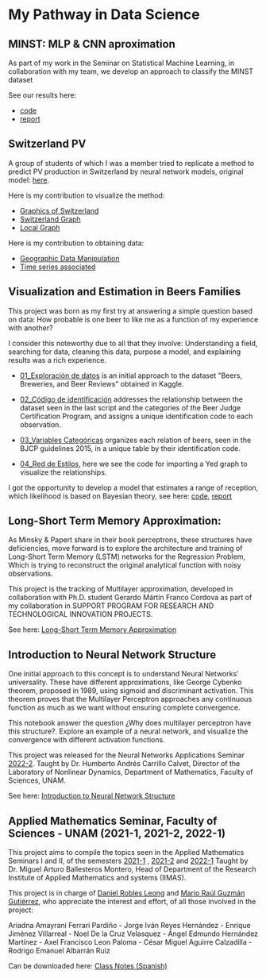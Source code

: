 # My Pathway in Data Science
## MINST: MLP & CNN aproximation
As part of my work in the Seminar on Statistical Machine Learning, in collaboration with my team, we develop an approach to classify the MINST dataset

See our results here:
* [code]()
* [report]()

## Switzerland PV
A group of students of which I was a member tried to replicate a method to predict PV production in Switzerland by neural network models, original model: [here](https://arxiv.org/abs/2107.13875).

Here is my contribution to visualize the method:
* [Graphics of Switzerland](https://github.com/danielrole/Portfolio/blob/main_1/Switzerland%20PV/Graficas%20Latex.ipynb)
* [Switzerland Graph](https://github.com/danielrole/Portfolio/blob/main_1/Switzerland%20PV/Gr%C3%A1ficas%20Ponderadas%20(Samples).ipynb)
* [Local Graph](https://github.com/danielrole/Portfolio/blob/main_1/Switzerland%20PV/Gr%C3%A1ficas%20Ponderadas.ipynb)

Here is my contribution to obtaining data:
* [Geographic Data Manipulation](https://github.com/danielrole/Portfolio/blob/main_1/Switzerland%20PV/01_Datos_Geogr%C3%A1ficos.ipynb)
* [Time series associated](https://github.com/danielrole/Portfolio/blob/main_1/Switzerland%20PV/02_Obtencion_de_Datos_2010_2016.ipynb)

## Visualization and Estimation in Beers Families
This project was born as my first try at answering a simple question based on data: How probable is one beer to like me as a function of my experience with another?

I consider this noteworthy due to all that they involve: Understanding a field, searching for data, cleaning this data, purpose a model, and explaining results was a rich experience.

* [01_Exploración de datos](https://github.com/danielrole/Portfolio/blob/main_1/Beers%20Families%20Visualization%20(Yed)/01_Exploraci%C3%B3n%20de%20datos.ipynb) is an initial approach to the dataset "Beers, Breweries, and Beer Reviews" obtained in Kaggle.

* [02_Código de identificación](https://github.com/danielrole/Portfolio/blob/main_1/Beers%20Families%20Visualization%20(Yed)/02_C%C3%B3digo%20de%20identificaci%C3%B3n.ipynb) addresses the relationship between the dataset seen in the last script and the categories of the Beer Judge Certification Program, and assigns a unique identification code to each observation.

* [03_Variables Categóricas](https://github.com/danielrole/Portfolio/blob/main_1/Beers%20Families%20Visualization%20(Yed)/03_Variables%20Categ%C3%B3ricas.ipynb) organizes each relation of beers, seen in the BJCP guidelines 2015, in a unique table by their identification code.

* [04_Red de Estilos](https://github.com/danielrole/Portfolio/blob/main_1/Beers%20Families%20Visualization%20(Yed)/04_Red%20de%20Estilos.ipynb), here we see the code for importing a Yed graph to visualize the relationships.

I got the opportunity to develop a model that estimates a range of reception, which likelihood is based on Bayesian theory, see here: [code](https://github.com/danielrole/Portfolio/blob/main_1/Beers%20Families%20Estimations%20(R)/Proyecto_Final_Robles_Leong_Daniel.R), [report](https://github.com/danielrole/Portfolio/blob/main_1/Beers%20Families%20Estimations%20(R)/Report.pdf)



## Long-Short Term Memory Approximation:
As Minsky & Papert share in their book perceptrons, these structures have deficiencies, move forward is to explore the architecture and training of Long-Short Term Memory (LSTM) networks for the Regression Problem, Which is trying to reconstruct the original analytical function with noisy observations.

This project is the tracking of Multilayer approximation, developed in collaboration with Ph.D. student Gerardo Mártin Franco Cordova as part of my collaboration in SUPPORT PROGRAM FOR RESEARCH AND TECHNOLOGICAL INNOVATION PROJECTS.

See here: [Long-Short Term Memory Approximation](https://github.com/danielrole/Portfolio/blob/main_1/Long-Short%20Term%20Memory%20Approximation/LSTM_noisy.ipynb)

## Introduction to Neural Network Structure
One initial approach to this concept is to understand Neural Networks' universality. These have different approximations, like George Cybenko theorem, proposed in 1989, using sigmoid and discriminant activation. This theorem proves that the Multilayer Perceptron approaches any continuous function as much as we want without ensuring complete convergence.

This notebook answer the question ¿Why does multilayer perceptron have this structure?. Explore an example of a neural network, and visualize the convergence with different activation functions.

This project was released for the Neural Networks Applications Seminar [2022-2](https://web.fciencias.unam.mx/docencia/horarios/detalles/333696). Taught by Dr. Humberto Andrés Carrillo Calvet, Director of the Laboratory of Nonlinear Dynamics, Department of Mathematics, Faculty of Sciences, UNAM.

See here: [Introduction to Neural Network Structure](https://github.com/danielrole/Portfolio/blob/main_1/Introduction%20to%20Neural%20Network%20Structure/Introduction_to_Neural_Network_Structure.ipynb)

## Applied Mathematics Seminar, Faculty of Sciences - UNAM (2021-1, 2021-2, 2022-1)
This project aims to compile the topics seen in the Applied Mathematics Seminars I and II, of the semesters [2021-1](https://web.fciencias.unam.mx/docencia/horarios/detalles/317113) , [2021-2](https://web.fciencias.unam.mx/docencia/horarios/detalles/322338) and [2022-1](https://web.fciencias.unam.mx/docencia/horarios/detalles/332350) Taught by Dr. Miguel Arturo Ballesteros Montero, Head of Department of the Research Institute of Applied Mathematics and systems (IIMAS).

This project is in charge of [Daniel Robles Leong](https://www.linkedin.com/in/danielrole/) and [Mario Raúl Guzmán Gutiérrez](https://www.linkedin.com/in/marioraulgz/), who appreciate the interest and effort, of all those involved in the project:

Ariadna Amayrani Ferrari Pardiño - Jorge Iván Reyes Hernández - Enrique Jiménez Villarreal - Noel De la Cruz Velasquez - Ángel Edmundo Hernández Martínez - Axel Francisco Leon Paloma - César Miguel Aguirre Calzadilla - Rodrigo Emanuel Albarrán Ruiz

Can be downloaded here: [Class Notes (Spanish)](https://github.com/danielrole/Portfolio/blob/main_1/Notas/MainNotas.pdf)
